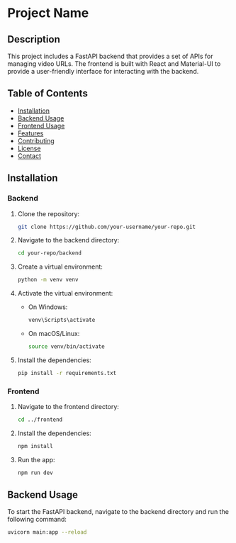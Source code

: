 # Project Name

## Description

This project includes a FastAPI backend that provides a set of APIs for managing video URLs. The frontend is built with React and Material-UI to provide a user-friendly interface for interacting with the backend.

## Table of Contents

- [Installation](#installation)
- [Backend Usage](#backend-usage)
- [Frontend Usage](#frontend-usage)
- [Features](#features)
- [Contributing](#contributing)
- [License](#license)
- [Contact](#contact)

## Installation

### Backend

1. Clone the repository:
    ```bash
    git clone https://github.com/your-username/your-repo.git
    ```

2. Navigate to the backend directory:
    ```bash
    cd your-repo/backend
    ```

3. Create a virtual environment:
    ```bash
    python -m venv venv
    ```

4. Activate the virtual environment:
    - On Windows:
        ```bash
        venv\Scripts\activate
        ```
    - On macOS/Linux:
        ```bash
        source venv/bin/activate
        ```

5. Install the dependencies:
    ```bash
    pip install -r requirements.txt
    ```

### Frontend

1. Navigate to the frontend directory:
    ```bash
    cd ../frontend
    ```

2. Install the dependencies:
    ```bash
    npm install
    ```

3. Run the app:
    ```bash
    npm run dev
    ```

## Backend Usage

To start the FastAPI backend, navigate to the backend directory and run the following command:

```bash
uvicorn main:app --reload
